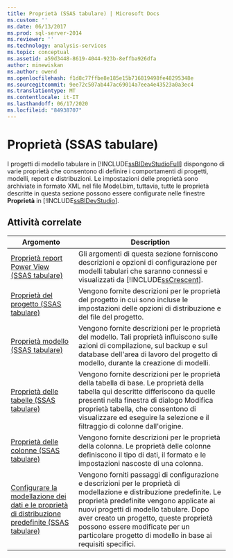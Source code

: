 ```yaml
---
title: Proprietà (SSAS tabulare) | Microsoft Docs
ms.custom: ''
ms.date: 06/13/2017
ms.prod: sql-server-2014
ms.reviewer: ''
ms.technology: analysis-services
ms.topic: conceptual
ms.assetid: a59d3448-8619-4044-923b-8effba926dfa
author: minewiskan
ms.author: owend
ms.openlocfilehash: f1d8c77ffbe8e185e15b716819498fe48295348e
ms.sourcegitcommit: 9ee72c507ab447ac69014a7eea4e43523a0a3ec4
ms.translationtype: MT
ms.contentlocale: it-IT
ms.lasthandoff: 06/17/2020
ms.locfileid: "84938707"
---
```

# <a name="properties-ssas-tabular"></a>Proprietà (SSAS tabulare)
  I progetti di modello tabulare in [!INCLUDE[ssBIDevStudioFull](../../includes/ssbidevstudiofull-md.md)] dispongono di varie proprietà che consentono di definire i comportamenti di progetti, modelli, report e distribuzioni. Le impostazioni delle proprietà sono archiviate in formato XML nel file Model.bim, tuttavia, tutte le proprietà descritte in questa sezione possono essere configurate nelle finestre **Proprietà** in [!INCLUDE[ssBIDevStudio](../../includes/ssbidevstudio-md.md)].  
  
## <a name="related-tasks"></a>Attività correlate  
  
|Argomento|Description|  
|-----------|-----------------|  
|[Proprietà report Power View &#40;SSAS tabulare&#41;](power-view-reporting-properties-ssas-tabular.md)|Gli argomenti di questa sezione forniscono descrizioni e opzioni di configurazione per modelli tabulari che saranno connessi e visualizzati da [!INCLUDE[ssCrescent](../../includes/sscrescent-md.md)].|  
|[Proprietà del progetto &#40;SSAS tabulare&#41;](project-properties-ssas-tabular.md)|Vengono fornite descrizioni per le proprietà del progetto in cui sono incluse le impostazioni delle opzioni di distribuzione e del file del progetto.|  
|[Proprietà modello &#40;SSAS tabulare&#41;](model-properties-ssas-tabular.md)|Vengono fornite descrizioni per le proprietà del modello. Tali proprietà influiscono sulle azioni di compilazione, sul backup e sul database dell'area di lavoro del progetto di modello, durante la creazione di modelli.|  
|[Proprietà delle tabelle &#40;SSAS tabulare&#41;](table-properties-ssas-tabular.md)|Vengono fornite descrizioni per le proprietà della tabella di base. Le proprietà della tabella qui descritte differiscono da quelle presenti nella finestra di dialogo Modifica proprietà tabella, che consentono di visualizzare ed eseguire la selezione e il filtraggio di colonne dall'origine.|  
|[Proprietà delle colonne &#40;SSAS tabulare&#41;](column-properties-ssas-tabular.md)|Vengono fornite descrizioni per le proprietà della colonna. Le proprietà delle colonne definiscono il tipo di dati, il formato e le impostazioni nascoste di una colonna.|  
|[Configurare la modellazione dei dati e le proprietà di distribuzione predefinite &#40;SSAS tabulare&#41;](configure-default-data-modeling-and-deployment-properties-ssas-tabular.md)|Vengono forniti passaggi di configurazione e descrizioni per le proprietà di modellazione e distribuzione predefinite. Le proprietà predefinite vengono applicate ai nuovi progetti di modello tabulare. Dopo aver creato un progetto, queste proprietà possono essere modificate per un particolare progetto di modello in base ai requisiti specifici.|  
  
  
